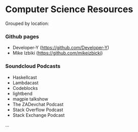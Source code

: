 # Computer Science Resources

Grouped by location:

### Github pages
* Developer-Y (https://github.com/Developer-Y)
* Mike Izbiki (https://github.com/mikeizbicki)

### Soundcloud Podcasts
* Haskellcast
* Lambdacast
* Codeblocks
* lightbend
* magpie talkshow
* The ZADevchat Podcast
* Stack Overflow Podcast
* Stack Exchange Podcast


...